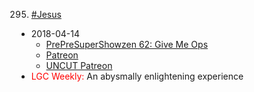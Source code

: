 295. [#Jesus](https://linuxgamecast.com/2018/04/linuxgamecast-weekly-295-jesus/)
   * 2018-04-14
      * [PrePreSuperShowzen 62: Give Me Ops](https://www.patreon.com/posts/prepresupershowz-18192369)
      * [Patreon](https://www.patreon.com/posts/linuxgamecast-18196356)
      * [UNCUT Patreon](https://www.patreon.com/posts/l-g-c-weekly-295-18191960)
   * <span style="color:red">LGC Weekly:</span> An abysmally enlightening experience
